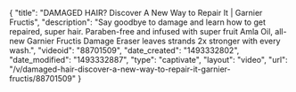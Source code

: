 {
    "title": "DAMAGED HAIR? Discover A New Way to Repair It | Garnier Fructis",
    "description": "Say goodbye to damage and learn how to get repaired, super hair. Paraben-free and infused with super fruit Amla Oil, all-new Garnier Fructis Damage Eraser leaves strands 2x stronger with every wash.",
    "videoid": "88701509",
    "date_created": "1493332802",
    "date_modified": "1493332887",
    "type": "captivate",
    "layout": "video",
    "url": "\/v\/damaged-hair-discover-a-new-way-to-repair-it-garnier-fructis\/88701509"
}
